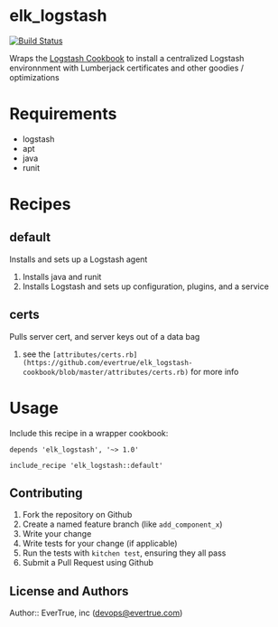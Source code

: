 # elk_logstash

[![Build Status](https://travis-ci.org/evertrue/elk_logstash-cookbook.svg)](https://travis-ci.org/evertrue/elk_logstash-cookbook)

Wraps the [Logstash Cookbook](https://github.com/lusis/chef-logstash) to install a centralized Logstash environnment with Lumberjack certificates and other goodies / optimizations

# Requirements

  * logstash
  * apt
  * java
  * runit

# Recipes

## default

Installs and sets up a Logstash agent

1. Installs java and runit
2. Installs Logstash and sets up configuration, plugins, and a service

## certs

Pulls server cert, and server keys out of a data bag

1. see the `[attributes/certs.rb](https://github.com/evertrue/elk_logstash-cookbook/blob/master/attributes/certs.rb)` for more info

# Usage

Include this recipe in a wrapper cookbook:

```
depends 'elk_logstash', '~> 1.0'
```

```
include_recipe 'elk_logstash::default'
```

## Contributing

1. Fork the repository on Github
2. Create a named feature branch (like `add_component_x`)
3. Write your change
4. Write tests for your change (if applicable)
5. Run the tests with `kitchen test`, ensuring they all pass
6. Submit a Pull Request using Github

## License and Authors

Author:: EverTrue, inc (devops@evertrue.com)
